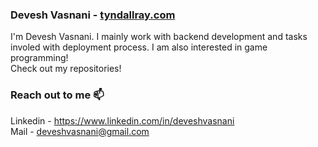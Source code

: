 ### Devesh Vasnani - [tyndallray.com](www.tyndallray.com)
I'm Devesh Vasnani. I mainly work with backend development and tasks involed with deployment process. I am also interested in game programming!<br>
Check out my repositories!

### Reach out to me 📫
Linkedin - https://www.linkedin.com/in/deveshvasnani<br>
Mail - deveshvasnani@gmail.com

<!--
**Tyndallray/Tyndallray** is a ✨ _special_ ✨ repository because its `README.md` (this file) appears on your GitHub profile.

Here are some ideas to get you started:

- 🔭 I’m currently working on ...
- 🌱 I’m currently learning ...
- 👯 I’m looking to collaborate on ...
- 🤔 I’m looking for help with ...
- 💬 Ask me about ...
- 📫 How to reach me: ...
- 😄 Pronouns: ...
- ⚡ Fun fact: ...
-->
